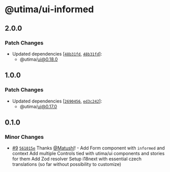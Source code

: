 # @utima/ui-informed

## 2.0.0

### Patch Changes

- Updated dependencies [[`48b31fd`](https://github.com/utima-solutions/ui/commit/48b31fda17a4657052ed1e72b164c2505eaa7f0e), [`48b31fd`](https://github.com/utima-solutions/ui/commit/48b31fda17a4657052ed1e72b164c2505eaa7f0e)]:
  - @utima/ui@0.18.0

## 1.0.0

### Patch Changes

- Updated dependencies [[`2690456`](https://github.com/utima-solutions/ui/commit/2690456cce8318908758e6343280daee50a999ee), [`ed3c242`](https://github.com/utima-solutions/ui/commit/ed3c242fdc7caa5ca923a006ab3869a7393be7e5)]:
  - @utima/ui@0.17.0

## 0.1.0

### Minor Changes

- [#9](https://github.com/utima-solutions/ui/pull/9) [`561015e`](https://github.com/utima-solutions/ui/commit/561015e12d9f35f6c95141b5889b0d8e10fd4fe3) Thanks [@Matushl](https://github.com/Matushl)! - Add Form component with `informed` and context
  Add multiple Controls tied with utima/ui components and stories for them
  Add Zod resolver
  Setup i18next with essential czech translations (so far without possibility to customize)
